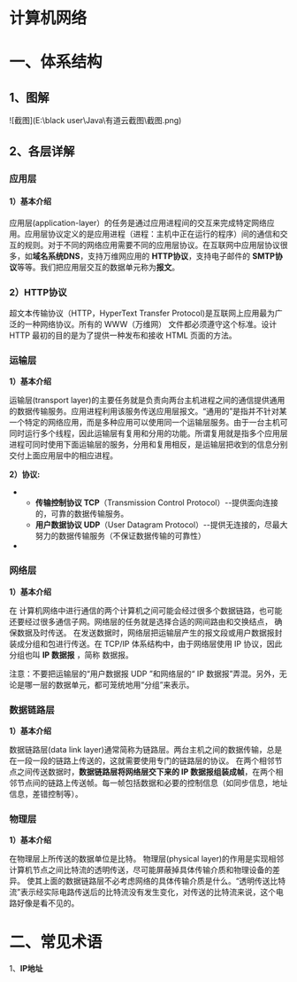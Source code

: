 # **计算机网络**

# **一、体系结构**

## **1、图解**

![截图](E:\black user\Java\有道云截图\截图.png)



## **2、各层详解**

### **应用层**

#### **1）基本介绍**

应用层(application-layer）的任务是通过应用进程间的交互来完成特定网络应用。应用层协议定义的是应用进程（进程：主机中正在运行的程序）间的通信和交互的规则。对于不同的网络应用需要不同的应用层协议。在互联网中应用层协议很多，如**域名系统DNS**，支持万维网应用的 **HTTP协议**，支持电子邮件的 **SMTP协议**等等。我们把应用层交互的数据单元称为**报文**。

### **2）HTTP协议**

超文本传输协议（HTTP，HyperText Transfer Protocol)是互联网上应用最为广泛的一种网络协议。所有的 WWW（万维网） 文件都必须遵守这个标准。设计 HTTP 最初的目的是为了提供一种发布和接收 HTML 页面的方法。



### **运输层**

**1）基本介绍**

运输层(transport layer)的主要任务就是负责向两台主机进程之间的通信提供通用的数据传输服务。应用进程利用该服务传送应用层报文。“通用的”是指并不针对某一个特定的网络应用，而是多种应用可以使用同一个运输层服务。由于一台主机可同时运行多个线程，因此运输层有复用和分用的功能。所谓复用就是指多个应用层进程可同时使用下面运输层的服务，分用和复用相反，是运输层把收到的信息分别交付上面应用层中的相应进程。

**2）协议:**

- - **传输控制协议 TCP**（Transmission Control Protocol）--提供面向连接的，可靠的数据传输服务。
  - **用户数据协议 UDP**（User Datagram Protocol）--提供无连接的，尽最大努力的数据传输服务（不保证数据传输的可靠性）

- 

### **网络层**

**1）基本介绍**

在 计算机网络中进行通信的两个计算机之间可能会经过很多个数据链路，也可能还要经过很多通信子网。网络层的任务就是选择合适的网间路由和交换结点， 确保数据及时传送。 在发送数据时，网络层把运输层产生的报文段或用户数据报封装成分组和包进行传送。在 TCP/IP 体系结构中，由于网络层使用 IP 协议，因此分组也叫 **IP 数据报** ，简称 数据报。

注意：不要把运输层的“用户数据报 UDP ”和网络层的“ IP 数据报”弄混。另外，无论是哪一层的数据单元，都可笼统地用“分组”来表示。



### **数据链路层**

**1）基本介绍**

数据链路层(data link layer)通常简称为链路层。两台主机之间的数据传输，总是在一段一段的链路上传送的，这就需要使用专门的链路层的协议。 在两个相邻节点之间传送数据时，**数据链路层将网络层交下来的 IP 数据报组装成帧**，在两个相邻节点间的链路上传送帧。每一帧包括数据和必要的控制信息（如同步信息，地址信息，差错控制等）。





### 物理层

**1）基本介绍**

在物理层上所传送的数据单位是比特。 物理层(physical layer)的作用是实现相邻计算机节点之间比特流的透明传送，尽可能屏蔽掉具体传输介质和物理设备的差异。 使其上面的数据链路层不必考虑网络的具体传输介质是什么。“透明传送比特流”表示经实际电路传送后的比特流没有发生变化，对传送的比特流来说，这个电路好像是看不见的。





# **二、常见术语**

1、**IP地址**